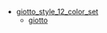 * [giotto_style_12_color_set](giotto_style_12_color_set)
  * [giotto](giotto_style_12_color_set/giotto)
